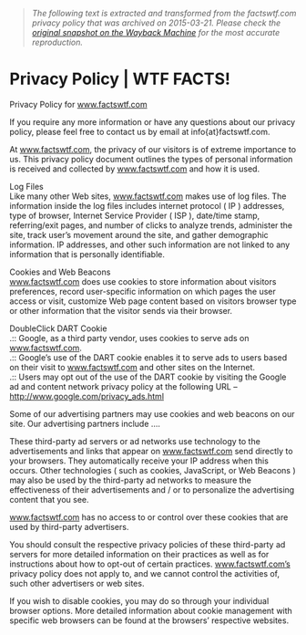 > *The following text is extracted and transformed from the factswtf.com privacy policy that was archived on 2015-03-21. Please check the [original snapshot on the Wayback Machine](https://web.archive.org/web/20150321154153id_/http%3A//factswtf.com/privacy-policy) for the most accurate reproduction.*

# Privacy Policy | WTF FACTS!

Privacy Policy for www.factswtf.com

If you require any more information or have any questions about our privacy policy, please feel free to contact us by email at info{at}factswtf.com.

At www.factswtf.com, the privacy of our visitors is of extreme importance to us. This privacy policy document outlines the types of personal information is received and collected by www.factswtf.com and how it is used.

Log Files  
Like many other Web sites, www.factswtf.com makes use of log files. The information inside the log files includes internet protocol ( IP ) addresses, type of browser, Internet Service Provider ( ISP ), date/time stamp, referring/exit pages, and number of clicks to analyze trends, administer the site, track user’s movement around the site, and gather demographic information. IP addresses, and other such information are not linked to any information that is personally identifiable.

Cookies and Web Beacons  
www.factswtf.com does use cookies to store information about visitors preferences, record user-specific information on which pages the user access or visit, customize Web page content based on visitors browser type or other information that the visitor sends via their browser.

DoubleClick DART Cookie  
.:: Google, as a third party vendor, uses cookies to serve ads on www.factswtf.com.  
.:: Google’s use of the DART cookie enables it to serve ads to users based on their visit to www.factswtf.com and other sites on the Internet.  
.:: Users may opt out of the use of the DART cookie by visiting the Google ad and content network privacy policy at the following URL – http://www.google.com/privacy_ads.html

Some of our advertising partners may use cookies and web beacons on our site. Our advertising partners include ….

These third-party ad servers or ad networks use technology to the advertisements and links that appear on www.factswtf.com send directly to your browsers. They automatically receive your IP address when this occurs. Other technologies ( such as cookies, JavaScript, or Web Beacons ) may also be used by the third-party ad networks to measure the effectiveness of their advertisements and / or to personalize the advertising content that you see.

www.factswtf.com has no access to or control over these cookies that are used by third-party advertisers.

You should consult the respective privacy policies of these third-party ad servers for more detailed information on their practices as well as for instructions about how to opt-out of certain practices. www.factswtf.com’s privacy policy does not apply to, and we cannot control the activities of, such other advertisers or web sites.

If you wish to disable cookies, you may do so through your individual browser options. More detailed information about cookie management with specific web browsers can be found at the browsers’ respective websites.
